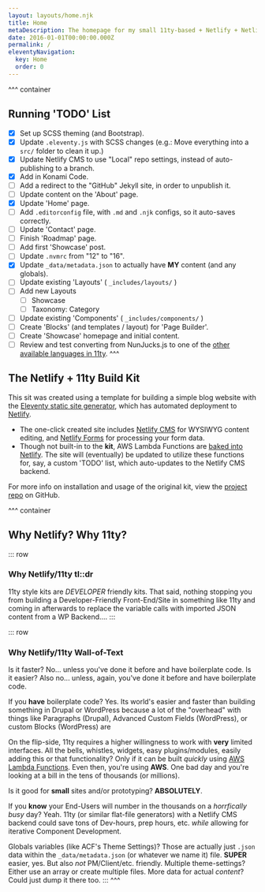 ```yaml
---
layout: layouts/home.njk
title: Home
metaDescription: The homepage for my small 11ty-based + Netlify + Netlify CMS flat-file microsite for showcasing skills, life events, and recipes.
date: 2016-01-01T00:00:00.000Z
permalink: /
eleventyNavigation:
  key: Home
  order: 0
---
```

^^^ container

## Running 'TODO' List

- [x] Set up SCSS theming (and Bootstrap).
- [x] Update `.eleventy.js` with SCSS changes (e.g.: Move everything into a `src/` folder to clean it up.)
- [x] Update Netlify CMS to use "Local" repo settings, instead of auto-publishing to a branch.
- [x] Add in Konami Code.
- [ ] Add a redirect to the "GitHub" Jekyll site, in order to unpublish it.
- [ ] Update content on the 'About' page.
- [x] Update 'Home' page.
- [ ] Add `.editorconfig` file, with `.md` and `.njk` configs, so it auto-saves correctly.
- [ ] Update 'Contact' page.
- [ ] Finish 'Roadmap' page.
- [ ] Add first 'Showcase' post.
- [ ] Update `.nvmrc` from "12" to "16".
- [x] Update `_data/metadata.json` to actually have **MY** content (and any globals).
- [ ] Update existing 'Layouts' ( `_includes/layouts/` )
- [ ] Add new Layouts
  - [ ] Showcase
  - [ ] Taxonomy: Category
- [ ] Update existing 'Components' ( `_includes/components/` )
- [ ] Create 'Blocks' (and templates / layout) for 'Page Builder'.
- [ ] Create 'Showcase' homepage and initial content.
- [ ] Review and test converting from NunJucks.js to one of the [other available languages in 11ty](https://www.11ty.dev/docs/languages/).
^^^

## The Netlify + 11ty Build Kit

This sit was created using a template for building a simple blog website with the [Eleventy static site generator](https://www.11ty.dev), which has automated deployment to [Netlify](https://www.netlify.com).

- The one-click created site includes [Netlify CMS](https://www.netlifycms.org) for WYSIWYG content editing, and [Netlify Forms](https://www.netlify.com/docs/form-handling) for processing your form data.
- Though not built-in to the **kit**, AWS Lambda Functions are [baked into Netlify](https://www.netlify.com/products/functions/).  The site will (eventually) be updated to utilize these functions for, say, a custom 'TODO' list, which auto-updates to the Netlify CMS backend.

For more info on installation and usage of the original kit, view the [project repo](https://eleventy-netlify-boilerplate.netlify.app) on GitHub.

^^^ container
## Why Netlify?  Why 11ty?

::: row
### Why Netlify/11ty tl::dr

11ty style kits are _DEVELOPER_ friendly kits.  That said, nothing stopping you from building a Developer-Friendly Front-End/Site in something like 11ty and coming in afterwards to replace the variable calls with imported JSON content from a WP Backend....
:::

::: row
### Why Netlify/11ty Wall-of-Text

Is it faster? No... unless you've done it before and have boilerplate code.
Is it easier? Also no... unless, again, you've done it before and have boilerplate code.

If you **have** boilerplate code? Yes.  Its world's easier and faster than building something in Drupal or WordPress because a lot of the "overhead" with things like Paragraphs (Drupal), Advanced Custom Fields (WordPress), or custom Blocks (WordPress) are

On the flip-side, 11ty requires a higher willingness to work with **very** limited interfaces.  All the bells, whistles, widgets, easy plugins/modules, easily adding this or that functionality?  Only if it can be built _quickly_ using [AWS Lambda Functions](https://aws.amazon.com/lambda/).  Even then, you're using **AWS**.  One bad day and you're looking at a bill in the tens of thousands (or millions).

Is it good for **small** sites and/or prototyping?  **ABSOLUTELY**.

If you **know** your End-Users will number in the thousands on a _horrfically busy_ day?  Yeah. 11ty (or similar flat-file generators) with a Netlify CMS backend could save tons of Dev-hours, prep hours, etc. _while_ allowing for iterative Component Development.

Globals variables (like ACF's Theme Settings)?  Those are actually just `.json` data within the `_data/metadata.json` (or whatever we name it) file.  **SUPER** easier, yes.  But also _not_ PM/Client/etc. friendly.  Multiple theme-settings? Either use an array or create multiple files.  More data for actual _content_?  Could just dump it there too.
:::
^^^
